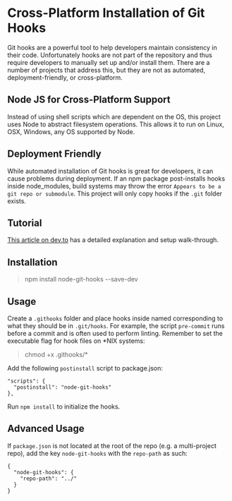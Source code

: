 # Cross-Platform Installation of Git Hooks

Git hooks are a powerful tool to help developers maintain consistency in their code.
Unfortunately hooks are not part of the repository and thus require developers to
manually set up and/or install them.  There are a number of projects that address
this, but they are not as automated, deployment-friendly, or cross-platform.

## Node JS for Cross-Platform Support

Instead of using shell scripts which are dependent on the OS, this project uses
Node to abstract filesystem operations.  This allows it to run on Linux, OSX,
Windows, any OS supported by Node.

## Deployment Friendly

While automated installation of Git hooks is great for developers, it can cause
problems during deployment.  If an npm package post-installs
hooks inside node_modules, build systems may throw the error
`Appears to be a git repo or submodule`.  This project will only copy hooks
if the `.git` folder exists.

## Tutorial

[This article on dev.to](https://dev.to/peacechen/automated-cross-platform-git-hooks-with-npm-1iof) has a detailed explanation and setup walk-through.

## Installation

> npm install node-git-hooks --save-dev

## Usage

Create a `.githooks` folder and place hooks inside named corresponding to what they should be in `.git/hooks`.  For example, the script `pre-commit`
runs before a commit and is often used to perform linting. Remember to set the executable flag for hook files on \*NIX systems:
> chmod +x .githooks/*

Add the following `postinstall` script to package.json:
```
"scripts": {
  "postinstall": "node-git-hooks"
},
```

Run `npm install` to initialize the hooks.

## Advanced Usage

If `package.json` is not located at the root of the repo (e.g. a multi-project repo), add the key
`node-git-hooks` with the `repo-path` as such:
```
{
  "node-git-hooks": {
    "repo-path": "../"
  }
}
```
